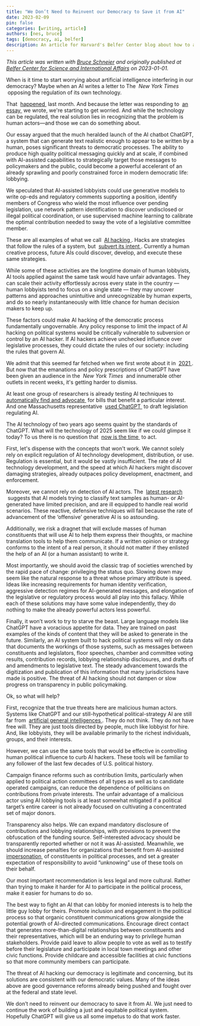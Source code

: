 ```yaml
---
title: "We Don’t Need to Reinvent our Democracy to Save it from AI"
date: 2023-02-09
pin: false
categories: [writing, article]
authors: [nes, bruce]
tags: [democracy, ai, belfer]
description: An article for Harvard's Belfer Center blog about how to address AI's coming impacts on democracy.
---
```


*This article was written with [Bruce Schneier](https://www.schneier.com) and originally published at [Belfer Center for Science and International Affairs](https://www.belfercenter.org/publication/we-dont-need-reinvent-our-democracy-save-it-ai) on 2023-01-01.*

<p>
	When is it time to start worrying about artificial intelligence interfering in our democracy? Maybe when an AI writes a letter to The&nbsp;
	<em>
		New York Times
	</em>
	&nbsp;opposing the regulation of its own technology.
</p>
<p>
	That&nbsp;
	<a href="https://www.nytimes.com/2023/01/24/opinion/letters/democracy-chatbot.html" target="_blank" rel="noopener">
		happened
	</a>
	&nbsp;last month. And because the letter was responding to&nbsp;
	<a href="https://www.nytimes.com/2023/01/15/opinion/ai-chatgpt-lobbying-democracy.html" target="_blank" rel="noopener">
		an essay
	</a>
	&nbsp;we wrote, we're starting to get worried. And while the technology can be regulated, the real solution lies in recognizing that the problem is human actors&mdash;and those we can do something about.
</p>
<p>
	Our essay argued that the much heralded launch of the AI chatbot ChatGPT, a system that can generate text realistic enough to appear to be written by a human, poses significant threats to democratic processes. The ability to produce high quality political messaging quickly and at scale, if combined with AI-assisted capabilities to strategically target those messages to policymakers and the public, could become a powerful accelerant of an already sprawling and poorly constrained force in modern democratic life: lobbying.
</p>
<p>
	We speculated that AI-assisted lobbyists could use generative models to write op-eds and regulatory comments supporting a position, identify members of Congress who wield the most influence over pending legislation, use network pattern identification to discover undisclosed or illegal political coordination, or use supervised machine learning to calibrate the optimal contribution needed to sway the vote of a legislative committee member.
</p>
<p>
	These are all examples of what we call&nbsp;
	<a href="https://www.belfercenter.org/sites/default/files/2021-04/HackingAI.pdf" target="_blank" rel="noopener">
		AI hacking
	</a>
	. Hacks are strategies that follow the rules of a system, but&nbsp;
	<a href="https://www.schneier.com/books/a-hackers-mind/" target="_blank" rel="noopener">
		subvert its intent
	</a>
	. Currently a human creative process, future AIs could discover, develop, and execute these same strategies.
</p>
<p>
	While some of these activities are the longtime domain of human lobbyists, AI tools applied against the same task would have unfair advantages. They can scale their activity effortlessly across every state in the country &mdash; human lobbyists tend to focus on a single state &mdash; they may uncover patterns and approaches unintuitive and unrecognizable by human experts, and do so nearly instantaneously with little chance for human decision makers to keep up.
</p>
<p>
	These factors could make AI hacking of the democratic process fundamentally ungovernable. Any policy response to limit the impact of AI hacking on political systems would be critically vulnerable to subversion or control by an AI hacker. If AI hackers achieve unchecked influence over legislative processes, they could dictate the rules of our society: including the rules that govern AI.
</p>
<p>
	We admit that this seemed far fetched when we first wrote about it in&nbsp;
	<a href="https://arxiv.org/abs/2110.09231" target="_blank" rel="noopener">
		2021
	</a>
	. But now that the emanations and policy prescriptions of ChatGPT have been given an audience in the&nbsp;
	<em>
		New York Times
	</em>
	&nbsp;and innumerable other outlets in recent weeks, it's getting harder to dismiss.
</p>
<p>
	At least one group of researchers is already testing AI techniques to&nbsp;
	<a href="https://law.stanford.edu/2023/01/06/large-language-models-as-lobbyists/" target="_blank" rel="noopener">
		automatically find and advocate
	</a>
	&nbsp;for bills that benefit a particular interest. And one Massachusetts representative&nbsp;
	<a href="https://www.eagletribune.com/news/merrimack_valley/lawmakers-seek-rules-for-artificial-intelligence/article_193cb38a-9e4d-11ed-b71d-27288044a116.html" target="_blank" rel="noopener">
		used ChatGPT
	</a>
	&nbsp;to draft legislation regulating AI.
</p>
<p>
	The AI technology of two years ago seems quaint by the standards of ChatGPT. What will the technology of 2025 seem like if we could glimpse it today? To us there is no question that&nbsp;
	<a href="https://www.nytimes.com/2023/01/23/opinion/ted-lieu-ai-chatgpt-congress.html" target="_blank" rel="noopener">
		now is the time
	</a>
	&nbsp;to act.
</p>
<p>
	First, let's dispense with the concepts that won't work. We cannot solely rely on explicit regulation of AI technology development, distribution, or use. Regulation is essential, but it would be vastly insufficient. The rate of AI technology development, and the speed at which AI hackers might discover damaging strategies, already outpaces policy development, enactment, and enforcement.
</p>
<p>
	Moreover, we cannot rely on detection of AI actors. The&nbsp;
	<a href="https://arxiv.org/abs/2210.07321" target="_blank" rel="noopener">
		latest research
	</a>
	&nbsp;suggests that AI models trying to classify text samples as human- or AI-generated have limited precision, and are ill equipped to handle real world scenarios. These reactive, defensive techniques will fail because the rate of advancement of the &lsquo;offensive&rsquo; generative AI is so astounding.
</p>
<p>
	Additionally, we risk a dragnet that will exclude masses of human constituents that will use AI to help them express their thoughts, or machine translation tools to help them communicate. If a written opinion or strategy conforms to the intent of a real person, it should not matter if they enlisted the help of an AI (or a human assistant) to write it.
</p>
<p>
	Most importantly, we should avoid the classic trap of societies wrenched by the rapid pace of change: privileging the status quo. Slowing down may seem like the natural response to a threat whose primary attribute is speed. Ideas like increasing requirements for human identity verification, aggressive detection regimes for AI-generated messages, and elongation of the legislative or regulatory process would all play into this fallacy. While each of these solutions may have some value independently, they do nothing to make the already powerful actors less powerful.
</p>
<p>
	Finally, it won&rsquo;t work to try to starve the beast. Large language models like ChatGPT have a voracious appetite for data. They are trained on past examples of the kinds of content that they will be asked to generate in the future. Similarly, an AI system built to hack political systems will rely on data that documents the workings of those systems, such as messages between constituents and legislators, floor speeches, chamber and committee voting results, contribution records, lobbying relationship disclosures, and drafts of and amendments to legislative text. The steady advancement towards the digitization and publication of this information that many jurisdictions have made is positive. The threat of AI hacking should not dampen or slow progress on transparency in public policymaking.
</p>
<p>
	Ok, so what will help?
</p>
<p>
	First, recognize that the true threats here are malicious human actors. Systems like ChatGPT and our still-hypothetical political-strategy AI are still far from&nbsp;
	<a href="https://en.wikipedia.org/wiki/Artificial_general_intelligence" target="_blank" rel="noopener">
		artificial general intelligences
	</a>
	. They do not think. They do not have free will. They are just tools directed by people, much like lobbyist for hire. And, like lobbyists, they will be available primarily to the richest individuals, groups, and their interests.
</p>
<p>
	However, we can use the same tools that would be effective in controlling human political influence to curb AI hackers. These tools will be familiar to any follower of the last few decades of U.S. political history.
</p>
<p>
	Campaign finance reforms such as contribution limits, particularly when applied to political action committees of all types as well as to candidate operated campaigns, can reduce the dependence of politicians on contributions from private interests. The unfair advantage of a malicious actor using AI lobbying tools is at least somewhat mitigated if a political target&rsquo;s entire career is not already focused on cultivating a concentrated set of major donors.
</p>
<p>
	Transparency also helps. We can expand mandatory disclosure of contributions and lobbying relationships, with provisions to prevent the obfuscation of the funding source. Self-interested advocacy should be transparently reported whether or not it was AI-assisted. Meanwhile, we should increase penalties for organizations that benefit from AI-assisted&nbsp;
	<a href="https://arstechnica.com/tech-policy/2021/05/biggest-isps-paid-for-8-5-million-fake-fcc-comments-opposing-net-neutrality/" target="_blank" rel="noopener">
		impersonation
	</a>
	&nbsp;of constituents in political processes, and set a greater expectation of responsibility to avoid &ldquo;unknowing&rdquo; use of these tools on their behalf.
</p>
<p>
	Our most important recommendation is less legal and more cultural. Rather than trying to make it harder for AI to participate in the political process, make it easier for humans to do so.
</p>
<p>
	The best way to fight an AI that can lobby for monied interests is to help the little guy lobby for theirs. Promote inclusion and engagement in the political process so that organic constituent communications grow alongside the potential growth of AI-directed communications. Encourage direct contact that generates more-than-digital relationships between constituents and their representatives, which will be an enduring way to privilege human stakeholders. Provide paid leave to allow people to vote as well as to testify before their legislature and participate in local town meetings and other civic functions. Provide childcare and accessible facilities at civic functions so that more community members can participate.
</p>
<p>
	The threat of AI hacking our democracy is legitimate and concerning, but its solutions are consistent with our democratic values. Many of the ideas above are good governance reforms already being pushed and fought over at the federal and state level.
</p>
<p>
	We don&rsquo;t need to reinvent our democracy to save it from AI. We just need to continue the work of building a just and equitable political system. Hopefully ChatGPT will give us all some impetus to do that work faster.
</p>
